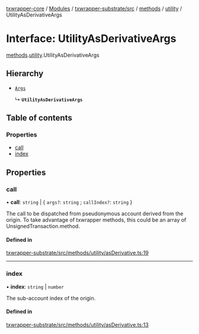 [txwrapper-core](../README.md) / [Modules](../modules.md) / [txwrapper-substrate/src](../modules/txwrapper_substrate_src.md) / [methods](../modules/txwrapper_substrate_src.methods.md) / [utility](../modules/txwrapper_substrate_src.methods.utility.md) / UtilityAsDerivativeArgs

# Interface: UtilityAsDerivativeArgs

[methods](../modules/txwrapper_substrate_src.methods.md).[utility](../modules/txwrapper_substrate_src.methods.utility.md).UtilityAsDerivativeArgs

## Hierarchy

- [`Args`](../modules/txwrapper_core_src.md#args)

  ↳ **`UtilityAsDerivativeArgs`**

## Table of contents

### Properties

- [call](txwrapper_substrate_src.methods.utility.UtilityAsDerivativeArgs.md#call)
- [index](txwrapper_substrate_src.methods.utility.UtilityAsDerivativeArgs.md#index)

## Properties

### call

• **call**: `string` \| { `args?`: `string` ; `callIndex?`: `string`  }

The call to be dispatched from pseudonymous account derived from the origin.
To take advantage of txwrapper methods, this could be an array of
UnsignedTransaction.method.

#### Defined in

[txwrapper-substrate/src/methods/utility/asDerivative.ts:19](https://github.com/paritytech/txwrapper-core/blob/9387f90/packages/txwrapper-substrate/src/methods/utility/asDerivative.ts#L19)

___

### index

• **index**: `string` \| `number`

The sub-account index of the origin.

#### Defined in

[txwrapper-substrate/src/methods/utility/asDerivative.ts:13](https://github.com/paritytech/txwrapper-core/blob/9387f90/packages/txwrapper-substrate/src/methods/utility/asDerivative.ts#L13)
